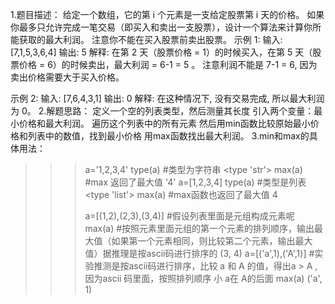 1.题目描述：
给定一个数组，它的第 i 个元素是一支给定股票第 i 天的价格。
如果你最多只允许完成一笔交易（即买入和卖出一支股票），设计一个算法来计算你所能获取的最大利润。
注意你不能在买入股票前卖出股票。
示例 1:
输入: [7,1,5,3,6,4]
输出: 5
解释: 在第 2 天（股票价格 = 1）的时候买入，在第 5 天（股票价格 = 6）的时候卖出，最大利润 = 6-1 = 5 。
     注意利润不能是 7-1 = 6, 因为卖出价格需要大于买入价格。

示例 2:
输入: [7,6,4,3,1]
输出: 0
解释: 在这种情况下, 没有交易完成, 所以最大利润为 0。
2.解题思路：
定义一个空的列表类型，然后测量其长度
引入两个变量：最小价格和最大利润。
遍历这个列表中的所有元素
然后用min函数比较原始最小价格和列表中的数值，找到最小价格
用max函数找出最大利润。
3.min和max的具体用法：
>>> a='1,2,3,4'
>>> type(a)             #类型为字符串
<type 'str'>
>>> max(a)              #max 返回了最大值
'4'
>>> a=[1,2,3,4]
>>> type(a)             #类型是列表
<type 'list'>
>>> max(a)              #max函数也返回了最大值
4
>>>
>>>
>>> a=[(1,2),(2,3),(3,4)]                #假设列表里面是元组构成元素呢
>>> max(a)                                     #按照元素里面元组的第一个元素的排列顺序，输出最大值（如果第一个元素相同，则比较第二个元素，输出最大值）据推理是按ascii码进行排序的
(3, 4)
>>> a=[('a',1),('A',1)]                     #实验推测是按ascii码进行排序，比较  a  和   A 的值，得出a > A   ,  因为ascii 码里面，按照排列顺序 小 a在 A的后面
>>> max(a)
('a', 1)
